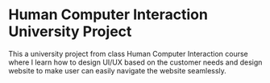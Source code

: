 <h1>Human Computer Interaction University Project</h1>
<p>This a university project from class Human Computer Interaction course where I learn how to design UI/UX based on the customer needs
and design website to make user can easily navigate the website seamlessly.</p>
